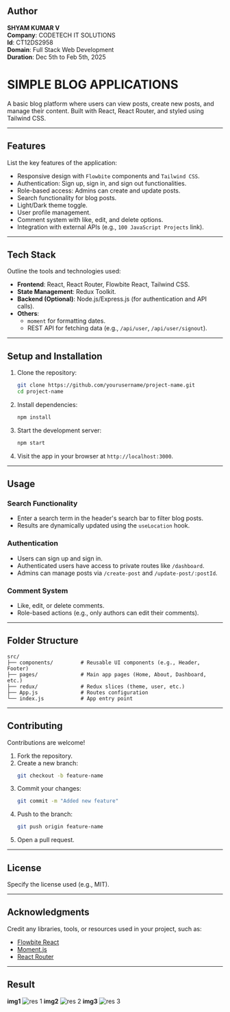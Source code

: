 ## Author
**SHYAM KUMAR V**  
**Company**: CODETECH IT SOLUTIONS  
**Id**: CT12DS2958  
**Domain**: Full Stack Web Development  
**Duration**: Dec 5th to Feb 5th, 2025


# **SIMPLE BLOG APPLICATIONS**  
A basic blog platform where users can view posts, create new posts, and manage their content. Built with React, React Router, and styled using Tailwind CSS.



---

## **Features**  
List the key features of the application:  
- Responsive design with `Flowbite` components and `Tailwind CSS`.
- Authentication: Sign up, sign in, and sign out functionalities.
- Role-based access: Admins can create and update posts.
- Search functionality for blog posts.
- Light/Dark theme toggle.
- User profile management.
- Comment system with like, edit, and delete options.
- Integration with external APIs (e.g., `100 JavaScript Projects` link).

---

## **Tech Stack**  
Outline the tools and technologies used:  
- **Frontend**: React, React Router, Flowbite React, Tailwind CSS.  
- **State Management**: Redux Toolkit.  
- **Backend (Optional)**: Node.js/Express.js (for authentication and API calls).  
- **Others**:  
  - `moment` for formatting dates.  
  - REST API for fetching data (e.g., `/api/user`, `/api/user/signout`).  

---

## **Setup and Installation**  
1. Clone the repository:  
   ```bash
   git clone https://github.com/yourusername/project-name.git
   cd project-name
   ```
2. Install dependencies:  
   ```bash
   npm install
   ```
3. Start the development server:  
   ```bash
   npm start
   ```
4. Visit the app in your browser at `http://localhost:3000`.

---

## **Usage**  
### **Search Functionality**  
- Enter a search term in the header's search bar to filter blog posts.  
- Results are dynamically updated using the `useLocation` hook.  

### **Authentication**  
- Users can sign up and sign in.  
- Authenticated users have access to private routes like `/dashboard`.  
- Admins can manage posts via `/create-post` and `/update-post/:postId`.

### **Comment System**  
- Like, edit, or delete comments.  
- Role-based actions (e.g., only authors can edit their comments).  

---

## **Folder Structure**  
```
src/
├── components/         # Reusable UI components (e.g., Header, Footer)
├── pages/              # Main app pages (Home, About, Dashboard, etc.)
├── redux/              # Redux slices (theme, user, etc.)
├── App.js              # Routes configuration
└── index.js            # App entry point
```

---


## **Contributing**  
Contributions are welcome!  
1. Fork the repository.  
2. Create a new branch:  
   ```bash
   git checkout -b feature-name
   ```
3. Commit your changes:  
   ```bash
   git commit -m "Added new feature"
   ```
4. Push to the branch:  
   ```bash
   git push origin feature-name
   ```
5. Open a pull request.

---

## **License**  
Specify the license used (e.g., MIT).  

---

## **Acknowledgments**  
Credit any libraries, tools, or resources used in your project, such as:  
- [Flowbite React](https://flowbite-react.com/)  
- [Moment.js](https://momentjs.com/)  
- [React Router](https://reactrouter.com/)  

---
## Result
**img1** 
![res 1](https://github.com/user-attachments/assets/08fc120f-11a8-4413-ad9c-a3848a13b907)
**img2**
![res 2](https://github.com/user-attachments/assets/5f4f98e3-4cdd-46f6-9323-e3fe9e5beec5)
**img3**
![res 3](https://github.com/user-attachments/assets/be94ba8c-a820-4cfa-8ac9-685a6b8d35e2)


